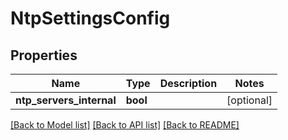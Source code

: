 # NtpSettingsConfig

## Properties
Name | Type | Description | Notes
------------ | ------------- | ------------- | -------------
**ntp_servers_internal** | **bool** |  | [optional] 

[[Back to Model list]](../README.md#documentation-for-models) [[Back to API list]](../README.md#documentation-for-api-endpoints) [[Back to README]](../README.md)


